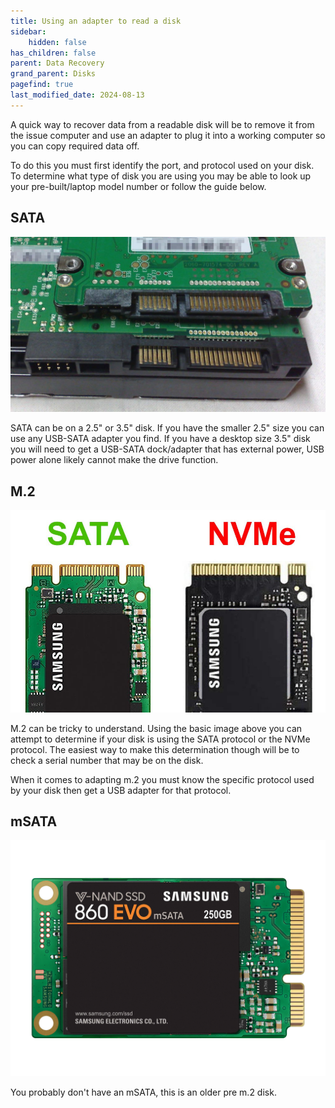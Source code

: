 ```yaml
---
title: Using an adapter to read a disk
sidebar:
    hidden: false
has_children: false
parent: Data Recovery
grand_parent: Disks
pagefind: true
last_modified_date: 2024-08-13
---
```


A quick way to recover data from a readable disk will be to remove it from the issue computer and use an adapter to plug it into a working computer so you can copy required data off. 

To do this you must first identify the port, and protocol used on your disk. To determine what type of disk you are using you may be able to look up your pre-built/laptop model number or follow the guide below. 

## SATA
![An image of SATA connectors on a 2.5" and 3.5" disk: credit guiahardware.es](../../../../assets/drive-dock/sata.webp)

SATA can be on a 2.5" or 3.5" disk. If you have the smaller 2.5" size you can use any USB-SATA adapter you find. If you have a desktop size 3.5" disk you will need to get a USB-SATA dock/adapter that has external power, USB power alone likely cannot make the drive function.

## M.2
![An image of a SATA and NVME m.2 connectors: credit: ](../../../../assets/drive-dock/m2.webp)

M.2 can be tricky to understand. Using the basic image above you can attempt to determine if your disk is using the SATA protocol or the NVMe protocol. The easiest way to make this determination though will be to check a serial number that may be on the disk.

When it comes to adapting m.2 you must know the specific protocol used by your disk then get a USB adapter for that protocol.

## mSATA
![An image of an mSATA disk](../../../../assets/drive-dock/msata.webp)

You probably don't have an mSATA, this is an older pre m.2 disk.
